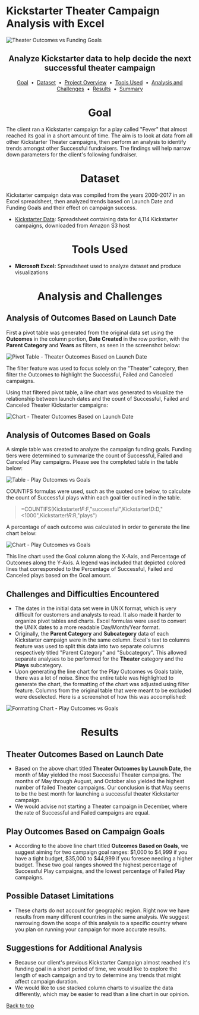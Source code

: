 # Kickstarter Theater Campaign Analysis with Excel

![Theater Outcomes vs Funding Goals](images/Theater_Outcomes_vs_Launch.png)

## <div align="center">Analyze Kickstarter data to help decide the next successful theater campaign</div>

<p align="center">
<a href="#goal">Goal</a> &nbsp;&bull;&nbsp;
<a href="#dataset">Dataset</a> &nbsp;&bull;&nbsp;
<a href="#project-overview">Project Overview</a> &nbsp;&bull;&nbsp;
<a href="#tools-used">Tools Used</a> &nbsp;&bull;&nbsp;
<a href="#analysis-and-challenges">Analysis and Challenges</a> &nbsp;&bull;&nbsp;
<a href="#results">Results</a> &nbsp;&bull;&nbsp;
<a href="#summary">Summary</a>
</p>



# <div align="center">Goal</div>

The client ran a Kickstarter campaign for a play called "Fever" that almost reached its goal in a short amount of time. The aim is to look at data from all other Kickstarter Theater campaigns, then perform an analysis to identify trends amongst other Successful fundraisers. The findings will help narrow down parameters for the client's following fundraiser.


# <div align="center">Dataset</div>
Kickstarter campaign data was compiled from the years 2009-2017 in an Excel spreadsheet, then analyzed trends based on Launch Date and Funding Goals and their effect on campaign success.


- [Kickstarter Data](data/kickstarter_data.xlsx): Spreadsheet containing data for 4,114 Kickstarter campaigns, downloaded from Amazon S3 host

# <div align="center">Tools Used</div>
- **Microsoft Excel:** Spreadsheet used to analyze dataset and produce visualizations


# <div align="center">Analysis and Challenges</div>

## Analysis of Outcomes Based on Launch Date

First a pivot table was generated from the original data set using the **Outcomes** in the column portion, **Date Created** in the row portion, with the **Parent Category** and **Years** as filters, as seen in the screenshot below:

![Pivot Table - Theater Outcomes Based on Launch Date](images/Pivot_Table_Theater_Outcomes_vs_Launch.png)

The filter feature was used to focus solely on the "Theater" category, then filter the Outcomes to highlight the Successful, Failed and Canceled campaigns.

Using that filtered pivot table, a line chart was generated to visualize the relationship between launch dates and the count of Successful, Failed and Canceled Theater Kickstarter campaigns:

![Chart - Theater Outcomes Based on Launch Date](images/Theater_Outcomes_vs_Launch.png)

## Analysis of Outcomes Based on Goals

A simple table was created to analyze the campaign funding goals. Funding tiers were determined to summarize the count of Successful, Failed and Canceled Play campaigns. Please see the completed table in the table below:

![Table - Play Outcomes vs Goals](images/Table_Outcomes_vs_Goals.png)

COUNTIFS formulas were used, such as the quoted one below, to calculate the count of Successful plays within each goal tier outlined in the table.

> =COUNTIFS(Kickstarter!$F:$F,"successful",Kickstarter!$D:$D,"<1000",Kickstarter!$R:$R,"plays")

A percentage of each outcome was calculated in order to generate the line chart below:

![Chart - Play Outcomes vs Goals](images/Outcomes_vs_Goals.png)

This line chart used the Goal column along the X-Axis, and Percentage of Outcomes along the Y-Axis. A legend was included that depicted colored lines that corresponded to the Percentage of Successful, Failed and Canceled plays based on the Goal amount.

## Challenges and Difficulties Encountered
- The dates in the initial data set were in UNIX format, which is very difficult for customers and analysts to read. It also made it harder to organize pivot tables and charts. Excel formulas were used to convert the UNIX dates to a more readable Day/Month/Year format.
- Originally, the **Parent Category** and **Subcategory** data of each Kickstarter campaign were in the same column. Excel's text to columns feature was used to split this data into two separate columns respectively titled "Parent Category" and "Subcategory". This allowed separate analyses to be performed for the **Theater** category and the **Plays** subcategory.
- Upon generating the line chart for the Play Outcomes vs Goals table, there was a lot of noise. Since the entire table was highlighted to generate the chart, the formatting of the chart was adjusted using filter feature. Columns from the original table that were meant to be excluded were deselected. Here is a screenshot of how this was accomplished:

![Formatting Chart - Play Outcomes vs Goals](images/Formatting-Outcomes_Based_on_Goals.png)

# <div align="center">Results</div>

## Theater Outcomes Based on Launch Date
- Based on the above chart titled **Theater Outcomes by Launch Date**, the month of May yielded the most Successful Theater campaigns. The months of May through August, and October also yielded the highest number of failed Theater campaigns. Our conclusion is that May seems to be the best month for launching a successful theater Kickstarter campaign.
- We would advise not starting a Theater campaign in December, where the rate of Successful and Failed campaigns are equal.

## Play Outcomes Based on Campaign Goals
- According to the above line chart titled **Outcomes Based on Goals**, we suggest aiming for two campaign goal ranges: $1,000 to $4,999 if you have a tight budget, $35,000 to $44,999 if you foresee needing a higher budget. These two goal ranges showed the highest percentage of Successful Play campaigns, and the lowest percentage of Failed Play campaigns.

## Possible Dataset Limitations
- These charts do not account for geographic region. Right now we have results from many different countries in the same analysis.  We suggest narrowing down the scope of this analysis to a specific country where you plan on running your campaign for more accurate results.

## Suggestions for Additional Analysis
- Because our client's previous Kickstarter Campaign almost reached it's funding goal in a short period of time, we would like to explore the length of each campaign and try to determine any trends that might affect campaign duration.
- We would like to use stacked column charts to visualize the data differently, which may be easier to read than a line chart in our opinion.

[Back to top](#kickstarter-theater-campaign-analysis-with-excel)








